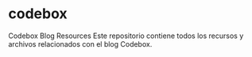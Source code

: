 # codebox
Codebox Blog Resources  Este repositorio contiene todos los recursos y archivos relacionados con el blog Codebox.

